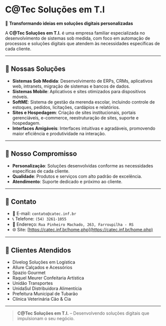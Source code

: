 # C@Tec Soluções em T.I

🚀 **Transformando ideias em soluções digitais personalizadas**

A **C@Tec Soluções em T.I.** é uma empresa familiar especializada no desenvolvimento de sistemas sob medida, com foco em automação de processos e soluções digitais que atendem às necessidades específicas de cada cliente.

---

## 💼 Nossas Soluções

- **Sistemas Sob Medida**: Desenvolvimento de ERPs, CRMs, aplicativos web, intranets, migração de sistemas e bancos de dados.
- **Sistemas Mobile**: Aplicativos e sites otimizados para dispositivos móveis.
- **SoftME**: Sistema de gestão da merenda escolar, incluindo controle de estoques, pedidos, licitações, cardápios e relatórios.
- **Sites e Hospedagem**: Criação de sites institucionais, portais gerenciáveis, e-commerce, reestruturação de sites, suporte e hospedagem.
- **Interfaces Amigáveis**: Interfaces intuitivas e agradáveis, promovendo maior eficiência e produtividade na interação.

---

## 🎯 Nosso Compromisso

- **Personalização**: Soluções desenvolvidas conforme as necessidades específicas de cada cliente.
- **Qualidade**: Produtos e serviços com alto padrão de excelência.
- **Atendimento**: Suporte dedicado e próximo ao cliente.

---

## 📍 Contato

- 📧 E-mail: `contato@catec.inf.br`
- 📞 Telefone: `(54) 3261-1055`
- 📍 Endereço: `Rua Pinheiro Machado, 263, Farroupilha - RS`
- 🌐 Site: [https://catec.inf.br/home.php](https://catec.inf.br/home.php)

---

## 🤝 Clientes Atendidos

- Divelog Soluções em Logística
- Allure Calçados e Acessórios
- Spazio Gourmet
- Raquel Meurer Confeitaria Artística
- Unidão Transportes
- UnidaSul Distribuidora Alimentícia
- Prefeitura Municipal de Tubarão
- Clínica Veterinária Cão & Cia

---

> **C@Tec Soluções em T.I.** – Desenvolvendo soluções digitais que impulsionam o seu negócio.
